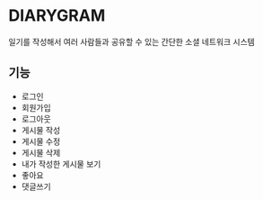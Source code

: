 # DIARYGRAM

일기를 작성해서 여러 사람들과 공유할 수 있는 간단한 소셜 네트워크 시스템



## 기능

- 로그인
- 회원가입
- 로그아웃
- 게시물 작성
- 게시물 수정
- 게시물 삭제
- 내가 작성한 게시물 보기
- 좋아요
- 댓글쓰기